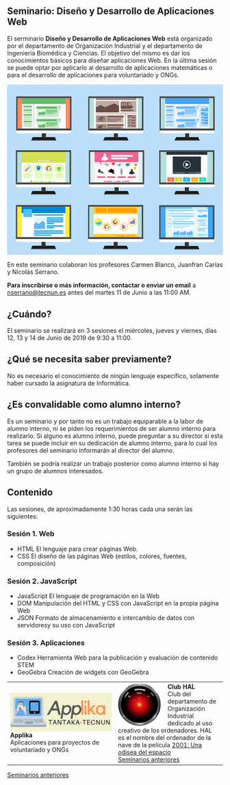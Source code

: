 ## Seminario: Diseño y Desarrollo de Aplicaciones Web
El serminario **Diseño y Desarrollo de Aplicaciones Web** est&aacute; organizado por el departamento de Organizaci&oacute;n Industrial y el departamento de Ingenier&iacute;a Biom&eacute;dica y Ciencias. El objetivo del mismo es dar los conocimientos b&aacute;sicos para dise&ntilde;ar aplicaciones Web. En la &uacute;ltima sesi&oacute;n se puede optar por aplicarlo al desarrollo de aplicaciones matem&aacute;ticas o para el desarrollo de aplicaciones para voluntariado y ONGs.

<img src='images/website-1624028_640.png' style="display: block; margin-left: auto; margin-right: auto;" />  

En este seminario colaboran los profesores Carmen Blanco, Juanfran Car&iacute;as y Nicol&aacute;s Serrano.

**Para inscribirse o m&aacute;s información, contactar o enviar un email** a nserrano@tecnun.es antes del martes 11 de Junio a las 11:00 AM.

## ¿Cu&aacute;ndo?
El seminario se realizar&aacute; en 3 sesiones el mi&eacute;rcoles, jueves y viernes, días 12, 13 y 14 de Junio de 2019 de 9:30 a 11:00.

## ¿Qué se necesita saber previamente?
No es necesario el conocimiento de ning&uacute;n lenguaje espec&iacute;fico, solamente haber cursado la asignatura de Inform&aacute;tica.

## ¿Es convalidable como alumno interno?
Es un seminario y por tanto no es un trabajo equiparable a la labor de alumno interno, ni se piden los requerimientos de ser alumno interno para realizarlo. Si alguno es alumno interno, puede preguntar a su director si esta tarea se puede incluir en su dedicación de alumno interno, para lo cual los profesores del seminario informarán al director del alumno.

Tambi&eacute;n se podr&iacute;a realizar un trabajo posterior como alumno interno si hay un grupo de alumnos interesados.

## Contenido

Las sesiones, de aproximadamente 1:30 horas cada una serán las siguientes:
### Sesi&oacute;n 1. Web
- HTML
  El lenguaje para crear páginas Web.
- CSS
  El diseño de las páginas Web (estilos, colores, fuentes, composición)

### Sesi&oacute;n 2. JavaScript
- JavaScript
  El lenguaje de programación en la Web
- DOM
  Manipulación del HTML y CSS con JavaScript en la propia página Web
- JSON
  Formato de almacenamiento e intercambio de datos con servidoresy su uso con JavaScript

### Sesi&oacute;n 3. Aplicaciones
- Codex
  Herramienta Web para la publicaci&oacute;n y evaluaci&oacute;n de contenido STEM
- GeoGebra
  Creación de widgets con GeoGebra

<table>
  <tr>
    <td width="50%">
<img src='images/LogoApplikaSeminario.jpg' width='494px' style='float:left; padding-right: 1rem' />  
<B> Applika</B> <BR>Aplicaciones para proyectos de voluntariado y ONGs
    </td>
    <td>
      
<img src='images/HAL9000.svg' width='100px' style='float:left; padding-right: 1rem' />  
<B> Club HAL</B> <BR>
Club del departamento de Organizaci&oacute;n Industrial dedicado al uso creativo de los ordenadores.  
HAL es el nombre del ordenador de la nave de la película <a href="http://decine21.com/peliculas/2001-una-odisea-del-espacio-7414" >2001: Una odisea del espacio</a>
  <br>
  <a href="https://tecnunhal.github.io/Archivo">Seminarios anteriores</a>
    </td>
  </tr>
</table>  


[Seminarios anteriores](Archivo)

<style>
  body > div > h1:nth-child(1) {
    display: none;
  }
</style>

